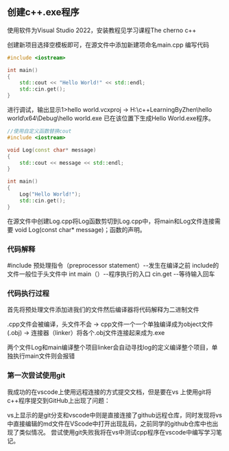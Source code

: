## 创建c++.exe程序

使用软件为Visual Studio 2022，安装教程见学习课程The cherno c++

创建新项目选择空模板即可，在源文件中添加新建项命名main.cpp
编写代码
``` c++
#include <iostream>

int main()
{
	std::cout << "Hello World!" << std::endl;
	std::cin.get();
}
```
进行调试，输出显示1>hello world.vcxproj -> H:\c++LearningByZhen\hello world\x64\Debug\hello world.exe
已在该位置下生成Hello World.exe程序。

```c++
//使用自定义函数替换cout
#include <iostream>

void Log(const char* message)
{
	std::cout << message << std::endl;
}

int main()
{
	Log("Hello World!");
	std::cin.get();
}

```
在源文件中创建Log.cpp将Log函数剪切到Log.cpp中，将main和Log文件连接需要 void Log(const char* message)；函数的声明。

### 代码解释
#include <iostream>预处理指令（preprocessor statement）--发生在编译之前
include的文件一般位于头文件中
int main（）--程序执行的入口
cin.get --等待输入回车

### 代码执行过程
首先将预处理文件添加进我们的文件然后编译器将代码解释为二进制文件

.cpp文件会被编译，头文件不会 -> cpp文件一个一个单独编译成为object文件(.obj) -> 连接器（linker）将各个.obj文件连接起来成为.exe

两个文件Log和main编译整个项目linker会自动寻找log的定义编译整个项目，单独执行main文件则会报错

### 第一次尝试使用git

我成功的在vscode上使用远程连接的方式提交文档，但是要在vs 上使用git将c++程序提交到GitHub上出现了问题：

vs上显示的是git分支和vscode中则是直接连接了github远程仓库，同时发现将vs中直接编辑的md文件在VScode中打开出现乱码，之前同学的github仓库中也出现了类似情况。
尝试使用git失败我将在vs中测试cpp程序在vscode中编写学习笔记。